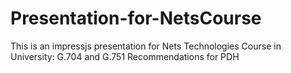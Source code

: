 # Presentation-for-NetsCourse
This is an impressjs presentation for Nets Technologies Course in University: G.704 and G.751 Recommendations for PDH
